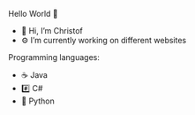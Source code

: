 Hello World 👋

- 👋 Hi, I’m Christof
- ⚙️ I’m currently working on different websites

Programming languages:
- ☕️ Java
- #️⃣ C#
- 🐍 Python
